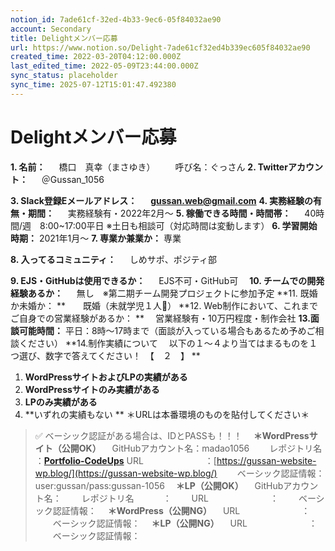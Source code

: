 ```yaml
---
notion_id: 7ade61cf-32ed-4b33-9ec6-05f84032ae90
account: Secondary
title: Delightメンバー応募
url: https://www.notion.so/Delight-7ade61cf32ed4b339ec605f84032ae90
created_time: 2022-03-20T04:12:00.000Z
last_edited_time: 2022-05-09T23:44:00.000Z
sync_status: placeholder
sync_time: 2025-07-12T15:01:47.492380
---
```

# Delightメンバー応募


**1. 名前：**
　   橋口　真幸（まさゆき）
　　呼び名：ぐっさん
**2. Twitterアカウント：**
　   ＠Gussan_1056

**3. Slack登録Eメールアドレス：**
　   **gussan.web@gmail.com**
**4. 実務経験の有無・期間：**
　   実務経験有・2022年2月〜
**5. 稼働できる時間・時間帯：**
　   40時間/週　8:00~17:00平日
       ※土日も相談可（対応時間は変動します）
**6. 学習開始時期：**
       2021年1月〜 
**7. 専業か兼業か：**
       専業

**8. 入ってるコミュニティ：**
　   しめサポ、ポジティ部

**9. EJS・GitHubは使用できるか：**
　   EJS不可・GitHub可　
**10. チームでの開発経験あるか：**
　   無し　※第二期チーム開発プロジェクトに参加予定 
**11. 既婚か未婚か：
**　　既婚（未就学児１人👦）
**12. Web制作において、これまでご自身での営業経験があるか：
    ** 　営業経験有・10万円程度・制作会社
**13.面談可能時間：**
       平日：8時〜17時まで（面談が入っている場合もあるため予めご相談ください）
**14.制作実績について
　以下の１〜４より当てはまるものを１つ選び、数字で答えてください！　【　２　】
**
1. **WordPressサイトおよびLPの実績がある**
1. **WordPressサイトのみ実績がある**
1. **LPのみ実績がある**
1. **いずれの実績もない **
＊URLは本番環境のものを貼付してください＊
> ✅ ベーシック認証がある場合は、IDとPASSも！！！
　**＊WordPressサイト（公開OK）**
    　GitHubアカウント名：madao1056
　　レポジトリ名　　 　：[**Portfolio-CodeUps**](https://github.com/madao1056/Portfolio-CodeUps)
        URL　　　　　　　：[https://gussan-website-wp.blog/](https://gussan-website-wp.blog/)
　　ベーシック認証情報：user:gussan/pass:gussan-1056
　**＊LP（公開OK）**
    　GitHubアカウント名：
　　レポジトリ名　　 　：
　　URL　　　　　　　：
　　ベーシック認証情報：
　**＊WordPress（公開NG）**
    　URL　　　　　　　：
　　ベーシック認証情報：
　**＊LP（公開NG）**
    　URL　　　　　　　：
　　ベーシック認証情報：